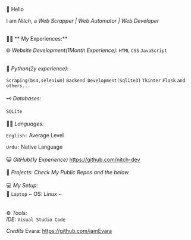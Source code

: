 :wave: Hello

I am *Nitch*, a *Web Scrapper | Web Automator | Web Developer*
<br> <br>

👩‍💻 ** My Experiences:**

🌐  *Website Development(1Month Experience):*
`HTML`
`CSS`
`JavaScript`
<br> <br>

🐍 *Python(2y experience):*

`Scraping(bs4,selenium)`
`Backend Development(Sqlite3)`
`Tkinter`
`Flask`
`and others...`
<br> <br>
🗝 *Databases:*

`SQLite`
<br> <br>
👨‍🏫 *Languages:*

`English:` Average Level

`Urdu:` Native Language
<br> <br>
😺 *GitHub(1y Experience)*
https://github.com/nitch-dev
<br> <br>
📂 *Projects:*
*Check My Public Repos and the below*
<br> <br>
💻 *My Setup:*
<br>
🐧 `Laptop` ~ OS: *Linux* ~ <br>
<br>
<br>⚙ *Tools:*<br>
*IDE*: `Visual Studio Code`<br>

*Credits*
Evara: https://github.com/iamEvara
